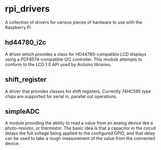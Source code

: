 # rpi_drivers

A collection of drivers for various pieces of hardware to use with the Raspberry Pi

## hd44780_i2c

A driver which provides a class for HD44780-compatible LCD displays using a PCF8574-compatible
I2C controller. This module attempts to conform to the LCD 1.0 API used by Arduino libraries.

## shift_register

A driver that provides classes for shift registers.  Currently 74HC595 type chips are supported
for serial in, parallel out operations.

## simpleADC

A module providing the ability to read a value from an analog device like a photo-resistor, or
thermistor.  The basic idea is that a capacitor in the circuit delays the full voltage being
applied to the configured GPIO, and that delay can be used to take a rough measurement of the
value from the connected device.
